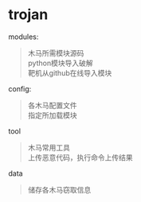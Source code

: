 # trojan
modules:<br>
> 木马所需模块源码<br>
> python模块导入破解<br>
> 靶机从github在线导入模块<br>

config:<br>
> 各木马配置文件<br>
> 指定所加载模块<br>

tool<br>
> 木马常用工具<br>
> 上传恶意代码，执行命令上传结果<br>

data<br>
> 储存各木马窃取信息<br>


